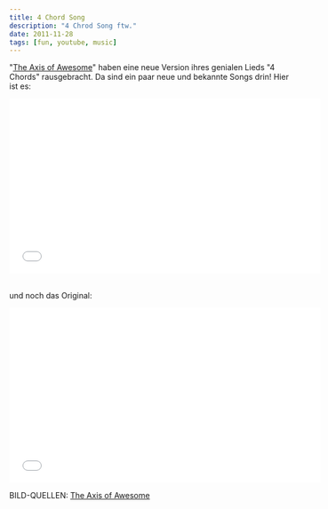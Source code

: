 ```yaml
---
title: 4 Chord Song
description: "4 Chrod Song ftw."
date: 2011-11-28
tags: [fun, youtube, music]
---
```


"[The Axis of Awesome](http://www.axisofawesome.net/)" haben eine neue
Version ihres genialen Lieds "4 Chords" rausgebracht. Da sind ein paar
neue und bekannte Songs drin! Hier ist es:

<iframe width="560" height="315" src="//www.youtube.com/embed/oOlDewpCfZQ" frameborder="0"> </iframe>
 

und noch das Original:

<iframe width="560" height="315" src="//www.youtube.com/embed/5pidokakU4I" frameborder="0"> </iframe>

BILD-QUELLEN: [The Axis of Awesome](http://www.axisofawesome.net/)
